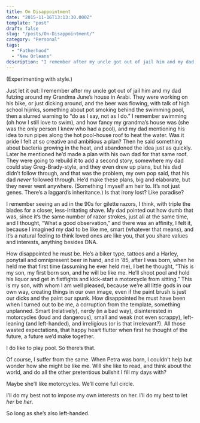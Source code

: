```yaml
---
title: On Disappointment
date: "2015-11-16T13:13:30.000Z"
template: "post"
draft: false
slug: "/posts/On-Disappointment/"
category: "Personal"
tags:
  - "Fatherhood"
  - "New Orleans"
description: "I remember after my uncle got out of jail him and my dad futzing around my Grandma June's house in Arabi..."
---
```


<p>(Experimenting with style.)</p>

<p>Just let it out: I remember after my uncle got out of jail him and my dad futzing around my Grandma June’s house in Arabi. They were working on his bike, or just dicking around, and the beer was flowing, with talk of high school hijinks, something about pot smoking behind the swimming pool, then a slurred warning to “do as I say, not as I do.” I remember swimming (oh how I still love to swim), and how fancy my grandma’s house was (she was the only person I knew who had a pool), and my dad mentioning his idea to run pipes along the hot pool-house roof to heat the water. Was it pride I felt at so creative and ambitious a plan? Then he said something about bacteria growing in the heat, and abandoned the idea just as quickly. Later he mentioned he’d made a plan with his own dad for that same roof. They were going to rebuild it to add a second story, somewhere my dad could stay Greg-Brady-style, and they even drew up plans, but his dad didn’t follow through, and that was the problem, my own pop said, that his dad <em>never</em> followed through. He’d make these plans, big and elaborate, but they never went anywhere. (Something I myself am heir to. It’s not just genes. There’s a laggard’s inheritance.) Is that irony lost? Like paradise?</p>

<p>I remember seeing an ad in the 90s for gilette razors, I think, with triple the blades for a closer, less-irritating shave. My dad pointed out how dumb that was, since it’s the same number of razor strokes, just all at the same time, and I thought, “What a good observation,” and there was an affinity, I felt it, because I imagined my dad to be like me, smart (whatever that means), and it’s a natural feeling to think loved ones are like you, that you share values and interests, anything besides DNA.</p>

<p>How disappointed he must be. He’s a biker type, tattoos and a Harley, ponytail and omnipresent beer in hand, and in ’85, after I was born, when he held me that first time (assuming he ever held me), I bet he thought, “This is my son, my first born son, and he will be like me. He’ll shoot pool and hold his liquor and get in fistfights and kick-start a motorcycle from sitting.” This is my son, with whom I am well pleased, because we’re all little gods in our own way, creating things in our own image, even if the paint brush is just our dicks and the paint our spunk. How disappointed he must have been when I turned out to be me, a corruption from the template, something unplanned. Smart (relatively), nerdy (in a bad way), disinterested in motorcycles (loud and dangerous), small and weak (not even scrappy), left-leaning (and left-handed), and irreligious (or is that irrelevant?). All those wasted expectations, that happy heart flutter when first he thought of the future, a future we’d make together.</p>

<p>I do like to play pool. So there’s that.</p>

<p>Of course, I suffer from the same. When Petra was born, I couldn’t help but wonder how she might be like me. Will she like to read, and think about the world, and do all the other pretentious bullshit I fill my days with?</p>

<p>Maybe she’ll like motorcycles. We’ll come full circle.</p>

<p>I’ll do my best not to impose my own interests on her. I’ll do my best to let <em>her</em> be <em>her</em>.</p>

<p>So long as she’s also left-handed.</p>
